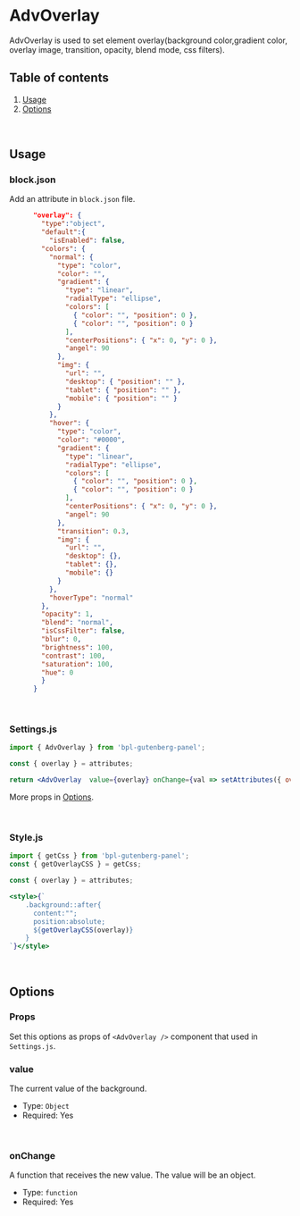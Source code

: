 # AdvOverlay

AdvOverlay is used to set element overlay(background color,gradient color, overlay image, transition, opacity, blend mode, css filters).


## Table of contents

1. [Usage](#usage)
2. [Options](#options)

<br />

## Usage

### block.json
Add an attribute in `block.json` file.

```json
      "overlay": {
        "type":"object",
        "default":{
          "isEnabled": false,
        "colors": {
          "normal": {
            "type": "color",
            "color": "",
            "gradient": {
              "type": "linear",
              "radialType": "ellipse",
              "colors": [
                { "color": "", "position": 0 },
                { "color": "", "position": 0 }
              ],
              "centerPositions": { "x": 0, "y": 0 },
              "angel": 90
            },
            "img": {
              "url": "",
              "desktop": { "position": "" },
              "tablet": { "position": "" },
              "mobile": { "position": "" }
            }
          },
          "hover": {
            "type": "color",
            "color": "#0000",
            "gradient": {
              "type": "linear",
              "radialType": "ellipse",
              "colors": [
                { "color": "", "position": 0 },
                { "color": "", "position": 0 }
              ],
              "centerPositions": { "x": 0, "y": 0 },
              "angel": 90
            },
            "transition": 0.3,
            "img": {
              "url": "",
              "desktop": {},
              "tablet": {},
              "mobile": {}
            }
          },
          "hoverType": "normal"
        },
        "opacity": 1,
        "blend": "normal",
        "isCssFilter": false,
        "blur": 0,
        "brightness": 100,
        "contrast": 100,
        "saturation": 100,
        "hue": 0
        }
      }
```

<br />

### Settings.js

```jsx
import { AdvOverlay } from 'bpl-gutenberg-panel';

const { overlay } = attributes;

return <AdvOverlay  value={overlay} onChange={val => setAttributes({ overlay: val })} />
```

More props in [Options](#options).

<br />

### Style.js
```jsx
import { getCss } from 'bpl-gutenberg-panel';
const { getOverlayCSS } = getCss;

const { overlay } = attributes;

<style>{`
    .background::after{
      content:"";
      position:absolute;
      ${getOverlayCSS(overlay)}
    }
`}</style>
```

<br />

## Options
### Props
Set this options as props of `<AdvOverlay />` component that used in `Settings.js`.
<br />

### value

The current value of the background.

- Type: `Object`
- Required: Yes

<br />

### onChange

A function that receives the new value. The value will be an object.

- Type: `function`
- Required: Yes
